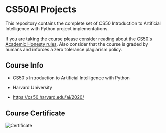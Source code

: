 # CS50AI Projects

This repository contains the complete set of CS50 Introduction to Artificial Intelligence with Python project implementations.

If you are taking the course please consider reading about the [CS50's Academic Honesty rules]('https://cs50.harvard.edu/college/2021/fall/syllabus/#academic-honesty'). Also consider that the course is graded by humans and inforces a zero tolerance plagiarism policy. 


## Course Info

* CS50's Introduction to Artificial Intelligence with Python

* Harvard University

* https://cs50.harvard.edu/ai/2020/

## Course Certificate

![Certificate]('https://github.com/duckbox72/CS50AI-projects/blob/main/CS50.png')

